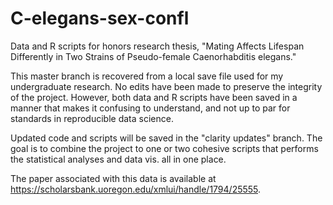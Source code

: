 # C-elegans-sex-confl
Data and R scripts for honors research thesis, "Mating Affects Lifespan Differently in Two Strains of Pseudo-female Caenorhabditis elegans."

This master branch is recovered from a local save file used for my undergraduate research. No edits have been made to preserve the integrity of the project. 
However, both data and R scripts have been saved in a manner that makes it confusing to understand, and not up to par for standards in reproducible data science.

Updated code and scripts will be saved in the "clarity updates" branch.
The goal is to combine the project to one or two cohesive scripts that performs the statistical analyses and data vis. all in one place.

The paper associated with this data is available at https://scholarsbank.uoregon.edu/xmlui/handle/1794/25555.
